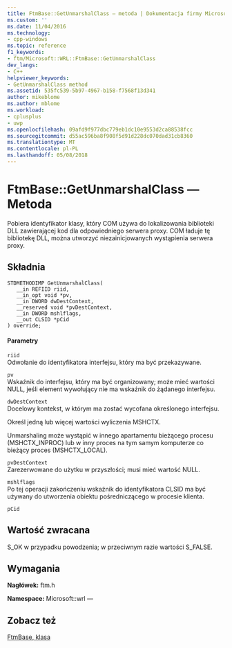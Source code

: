 ```yaml
---
title: FtmBase::GetUnmarshalClass — metoda | Dokumentacja firmy Microsoft
ms.custom: ''
ms.date: 11/04/2016
ms.technology:
- cpp-windows
ms.topic: reference
f1_keywords:
- ftm/Microsoft::WRL::FtmBase::GetUnmarshalClass
dev_langs:
- C++
helpviewer_keywords:
- GetUnmarshalClass method
ms.assetid: 535fc539-5b97-4967-b158-f7568f13d341
author: mikeblome
ms.author: mblome
ms.workload:
- cplusplus
- uwp
ms.openlocfilehash: 09afd9f977dbc779eb1dc10e9553d2ca88538fcc
ms.sourcegitcommit: d55ac596ba8f908f5d91d228dc070dad31cb8360
ms.translationtype: MT
ms.contentlocale: pl-PL
ms.lasthandoff: 05/08/2018
---
```

# <a name="ftmbasegetunmarshalclass-method"></a>FtmBase::GetUnmarshalClass — Metoda
Pobiera identyfikator klasy, który COM używa do lokalizowania biblioteki DLL zawierającej kod dla odpowiedniego serwera proxy. COM ładuje tę bibliotekę DLL, można utworzyć niezainicjowanych wystąpienia serwera proxy.  
  
## <a name="syntax"></a>Składnia  
  
```  
STDMETHODIMP GetUnmarshalClass(  
   __in REFIID riid,  
   __in_opt void *pv,  
   __in DWORD dwDestContext,  
   __reserved void *pvDestContext,  
   __in DWORD mshlflags,  
   __out CLSID *pCid  
) override;  
```  
  
#### <a name="parameters"></a>Parametry  
 `riid`  
 Odwołanie do identyfikatora interfejsu, który ma być przekazywane.  
  
 `pv`  
 Wskaźnik do interfejsu, który ma być organizowany; może mieć wartości NULL, jeśli element wywołujący nie ma wskaźnik do żądanego interfejsu.  
  
 `dwDestContext`  
 Docelowy kontekst, w którym ma zostać wycofana określonego interfejsu.  
  
 Określ jedną lub więcej wartości wyliczenia MSHCTX.  
  
 Unmarshaling może wystąpić w innego apartamentu bieżącego procesu (MSHCTX_INPROC) lub w inny proces na tym samym komputerze co bieżący proces (MSHCTX_LOCAL).  
  
 `pvDestContext`  
 Zarezerwowane do użytku w przyszłości; musi mieć wartość NULL.  
  
 `mshlflags`  
 Po tej operacji zakończeniu wskaźnik do identyfikatora CLSID ma być używany do utworzenia obiektu pośredniczącego w procesie klienta.  
  
 `pCid`  
  
## <a name="return-value"></a>Wartość zwracana  
 S_OK w przypadku powodzenia; w przeciwnym razie wartości S_FALSE.  
  
## <a name="requirements"></a>Wymagania  
 **Nagłówek:** ftm.h  
  
 **Namespace:** Microsoft::wrl —  
  
## <a name="see-also"></a>Zobacz też  
 [FtmBase, klasa](../windows/ftmbase-class.md)